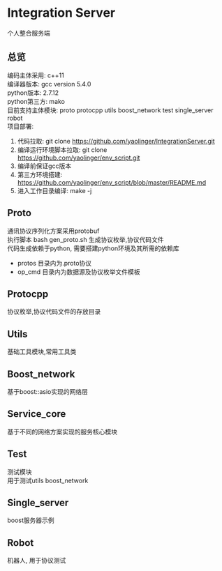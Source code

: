 # Integration Server
个人整合服务端  

## 总览
编码主体采用: c++11  
编译器版本: gcc version 5.4.0  
python版本: 2.7.12  
python第三方: mako  
目前支持主体模块: proto protocpp utils boost_network test single_server robot  
项目部署:  
1. 代码拉取: git clone https://github.com/yaolinger/IntegrationServer.git  
2. 编译运行环境脚本拉取: git clone https://github.com/yaolinger/env_script.git  
3. 编译前保证gcc版本  
4. 第三方环境搭建: https://github.com/yaolinger/env_script/blob/master/README.md  
5. 进入工作目录编译: make -j  

## Proto
通讯协议序列化方案采用protobuf  
执行脚本 bash gen_proto.sh 生成协议枚举,协议代码文件  
代码生成依赖于python, 需要搭建python环境及其所需的依赖库  
* protos 目录内为.proto协议  
* op_cmd 目录内为数据源及协议枚举文件模板  
  
## Protocpp
协议枚举,协议代码文件的存放目录  

## Utils
基础工具模块,常用工具类  

## Boost_network
基于boost::asio实现的网络层  

## Service_core
基于不同的网络方案实现的服务核心模块  

## Test
测试模块  
用于测试utils boost_network  

## Single_server
boost服务器示例  

## Robot
机器人, 用于协议测试  
